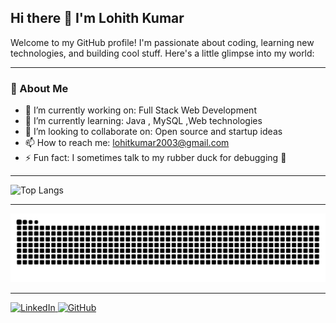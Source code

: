 ## Hi there 👋 I'm Lohith Kumar

Welcome to my GitHub profile! I'm passionate about coding, learning new technologies, and building cool stuff. Here's a little glimpse into my world:

---

### 🚀 About Me

- 🔭 I’m currently working on: Full Stack Web Development
- 🌱 I’m currently learning: Java , MySQL ,Web technologies
- 👯 I’m looking to collaborate on: Open source and startup ideas
- 📫 How to reach me: lohitkumar2003@gmail.com
- ⚡ Fun fact: I sometimes talk to my rubber duck for debugging 🐥

---

![Top Langs](https://github-readme-stats.vercel.app/api/top-langs/?username=lohithkumark&layout=compact&theme=radical)

---

![snake gif](https://raw.githubusercontent.com/szwedzik/szwedzik/output/github-contribution-grid-snake-dark.svg#gh-dark-mode-only)

---

<a href="https://www.linkedin.com/in/lohithkumar12" target="_blank">
  <img src="https://img.shields.io/badge/LinkedIn-Profile-blue?logo=linkedin" alt="LinkedIn">
</a>
<a href="https://github.com/lohithkumark" target="_blank">
  <img src="https://img.shields.io/badge/GitHub-Profile-black?logo=github" alt="GitHub">
</a>


